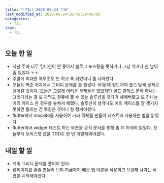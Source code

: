 ```yaml
---
title: "(TIL) 2020-08-24 기록"
last_modified_at: 2020-08-24T18:45:39+09:00
categories:
  - TIL
tags:
  - TIL
---
```


## 오늘 한 일
- 지난 주에 너무 컨디션이 안 좋아서 블로그 포스팅을 못하거나 그냥 쉬거나 한 날이 좀 있었다 ㅜㅜ
- 주말에 최대한 아무것도 안 하고 푹 쉬었더니 좀 나아졌다.
- 오늘도 백준 저지에서 그리디 문제를 좀 풀었다. 50문제 정도까지 풀고 탐색 문제로 넘어갈 것이다. 오늘은 그렇게 어려운 문제들은 없었지만 골드 클래스 문제 하나는 그리디라는 걸 또 까먹고 원큐에 풀 수 있는 솔루션을 찾다가 헤매버렸고 또 하나는 예외 케이스 한 경우를 놓쳐서 헤맸다. 솔루션이 생각나도 예외 케이스를 잘 챙기지 못하면 틀리는 건 똑같은 것이니 잘 챙겨야겠다.
- flutter에서 mockito를 사용하여 가짜 객체를 만들어 테스트에 사용하는 법을 읽었다.
- flutter에서 widget 테스트 하는 부분을 공식 문서를 통해 좀 더 자세히 읽었다. 오늘부터 보이스챗 앱을 TDD로 한 번 개발해봐야겠다.
## 내일 할 일
- 계속 그리디 문제를 풀어야 한다.
- 웹페이지를 슬슬 만들어 보며 지금까지 배운 웹 이론을 적용하고 보완해 나가는 작업을 시작해야겠다.